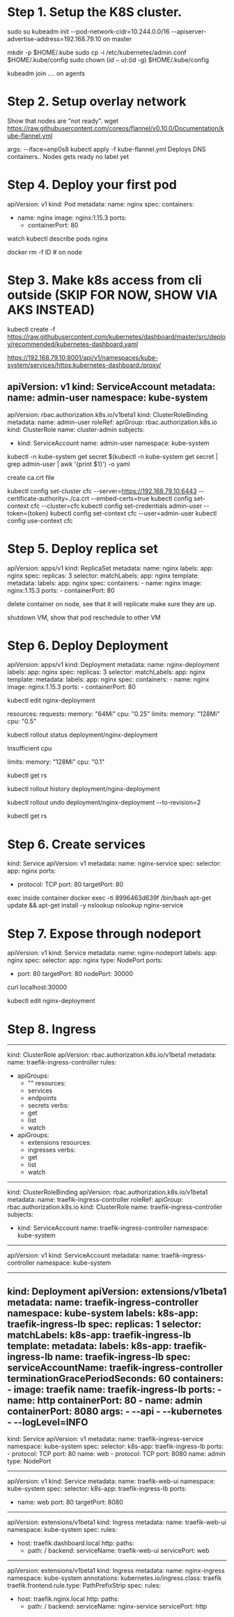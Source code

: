 # Step 1. Setup the K8S cluster.


sudo su
kubeadm init --pod-network-cidr=10.244.0.0/16 --apiserver-advertise-address=192.168.79.10
on master

mkdir -p $HOME/.kube
sudo cp -i /etc/kubernetes/admin.conf $HOME/.kube/config
sudo chown $(id -u):$(id -g) $HOME/.kube/config

kubeadm join .... on agents

# Step 2. Setup overlay network

Show that nodes are "not ready".
wget https://raw.githubusercontent.com/coreos/flannel/v0.10.0/Documentation/kube-flannel.yml

args:
  --iface=enp0s8
kubectl apply -f kube-flannel.yml
Deploys DNS containers..
Nodes gets ready <none> no label yet

# Step 4. Deploy your first pod

apiVersion: v1
kind: Pod
metadata:
  name: nginx
spec:
  containers:
  - name: nginx
    image: nginx:1.15.3
    ports:
    - containerPort: 80

watch kubectl describe pods nginx

docker rm -f ID # on node

# Step 3. Make k8s access from cli outside (SKIP FOR NOW, SHOW VIA AKS INSTEAD)

kubectl create -f https://raw.githubusercontent.com/kubernetes/dashboard/master/src/deploy/recommended/kubernetes-dashboard.yaml

https://192.168.79.10:8001/api/v1/namespaces/kube-system/services/https:kubernetes-dashboard:/proxy/

apiVersion: v1
kind: ServiceAccount
metadata:
  name: admin-user
  namespace: kube-system
---
apiVersion: rbac.authorization.k8s.io/v1beta1
kind: ClusterRoleBinding
metadata:
  name: admin-user
roleRef:
  apiGroup: rbac.authorization.k8s.io
  kind: ClusterRole
  name: cluster-admin
subjects:
- kind: ServiceAccount
  name: admin-user
  namespace: kube-system


kubectl -n kube-system get secret $(kubectl -n kube-system get secret | grep admin-user | awk '{print $1}') -o yaml

create ca.crt file

  kubectl config set-cluster cfc --server=https://192.168.79.10:6443 --certificate-authority=./ca.crt --embed-certs=true
  kubectl config set-context cfc --cluster=cfc
  kubectl config set-credentials admin-user --token={token}
  kubectl config set-context cfc --user=admin-user
  kubectl config use-context cfc

# Step 5. Deploy replica set

apiVersion: apps/v1
kind: ReplicaSet
metadata:
  name: nginx
  labels:
    app: nginx
spec:
  replicas: 3
  selector:
    matchLabels:
      app: nginx
  template:
    metadata:
      labels:
        app: nginx
    spec:
      containers:
      - name: nginx
        image: nginx:1.15.3
        ports:
        - containerPort: 80

delete container on node, see that it will replicate make sure they are up.

shutdown VM, show that pod reschedule to other VM

# Step 6. Deploy Deployment

apiVersion: apps/v1
kind: Deployment
metadata:
  name: nginx-deployment
  labels:
    app: nginx
spec:
  replicas: 3
  selector:
    matchLabels:
      app: nginx
  template:
    metadata:
      labels:
        app: nginx
    spec:
      containers:
      - name: nginx
        image: nginx:1.15.3
        ports:
        - containerPort: 80


kubectl edit nginx-deployment


resources:
  requests:
    memory: "64Mi"
    cpu: "0.25"
  limits:
    memory: "128Mi"
    cpu: "0.5"


kubectl rollout status deployment/nginx-deployment

Insufficient cpu

limits:
  memory: "128Mi"
  cpu: "0.1"

kubectl get rs

kubectl rollout history deployment/nginx-deployment

kubectl rollout undo deployment/nginx-deployment --to-revision=2

kubectl get rs

# Step 6. Create services

kind: Service
apiVersion: v1
metadata:
  name: nginx-service
spec:
  selector:
    app: nginx
  ports:
  - protocol: TCP
    port: 80
    targetPort: 80


exec inside container
docker exec -ti 8996463d639f /bin/bash
apt-get update && apt-get install -y nslookup
nslookup nginx-service


# Step 7. Expose through nodeport


apiVersion: v1
kind: Service
metadata:
  name: nginx-nodeport
  labels:
    app: nginx
spec:
  selector:
    app: nginx
  type: NodePort
  ports:
   - port: 80
     targetPort: 80
     nodePort: 30000

 curl localhost:30000

kubectl edit nginx-deployment

# Step 8. Ingress

---
kind: ClusterRole
apiVersion: rbac.authorization.k8s.io/v1beta1
metadata:
  name: traefik-ingress-controller
rules:
  - apiGroups:
      - ""
    resources:
      - services
      - endpoints
      - secrets
    verbs:
      - get
      - list
      - watch
  - apiGroups:
      - extensions
    resources:
      - ingresses
    verbs:
      - get
      - list
      - watch
---
kind: ClusterRoleBinding
apiVersion: rbac.authorization.k8s.io/v1beta1
metadata:
  name: traefik-ingress-controller
roleRef:
  apiGroup: rbac.authorization.k8s.io
  kind: ClusterRole
  name: traefik-ingress-controller
subjects:
- kind: ServiceAccount
  name: traefik-ingress-controller
  namespace: kube-system

---
apiVersion: v1
kind: ServiceAccount
metadata:
  name: traefik-ingress-controller
  namespace: kube-system

---
kind: Deployment
apiVersion: extensions/v1beta1
metadata:
  name: traefik-ingress-controller
  namespace: kube-system
  labels:
    k8s-app: traefik-ingress-lb
spec:
  replicas: 1
  selector:
    matchLabels:
      k8s-app: traefik-ingress-lb
  template:
    metadata:
      labels:
        k8s-app: traefik-ingress-lb
        name: traefik-ingress-lb
    spec:
      serviceAccountName: traefik-ingress-controller
      terminationGracePeriodSeconds: 60
      containers:
      - image: traefik
        name: traefik-ingress-lb
        ports:
        - name: http
          containerPort: 80
        - name: admin
          containerPort: 8080
        args:
        - --api
        - --kubernetes
        - --logLevel=INFO
---
kind: Service
apiVersion: v1
metadata:
  name: traefik-ingress-service
  namespace: kube-system
spec:
  selector:
    k8s-app: traefik-ingress-lb
  ports:
    - protocol: TCP
      port: 80
      name: web
    - protocol: TCP
      port: 8080
      name: admin
  type: NodePort

---
apiVersion: v1
kind: Service
metadata:
  name: traefik-web-ui
  namespace: kube-system
spec:
  selector:
    k8s-app: traefik-ingress-lb
  ports:
  - name: web
    port: 80
    targetPort: 8080
---
apiVersion: extensions/v1beta1
kind: Ingress
metadata:
  name: traefik-web-ui
  namespace: kube-system
spec:
  rules:
  - host: traefik.dashboard.local
    http:
      paths:
      - path: /
        backend:
          serviceName: traefik-web-ui
          servicePort: web


---
apiVersion: extensions/v1beta1
kind: Ingress
metadata:
  name: nginx-ingress
  namespace: kube-system
  annotations:
    kubernetes.io/ingress.class: traefik
    traefik.frontend.rule.type: PathPrefixStrip
spec:
  rules:
  - host: traefik.nginx.local
    http:
      paths:
      - path: /
        backend:
          serviceName: nginx-service
          servicePort: http

